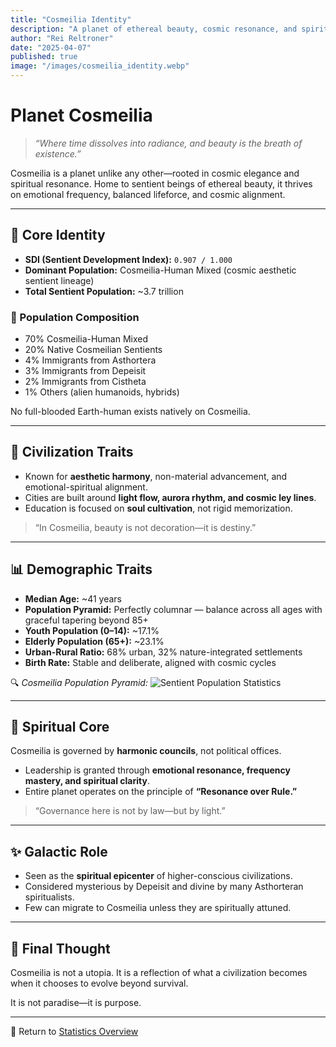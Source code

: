 ```yaml
---
title: "Cosmeilia Identity"
description: "A planet of ethereal beauty, cosmic resonance, and spiritual governance. Cosmeilia thrives beyond material progress, led by light, emotion, and harmonic purpose."
author: "Rei Reltroner"
date: "2025-04-07"
published: true
image: "/images/cosmeilia_identity.webp"
---
```

# Planet Cosmeilia

> *“Where time dissolves into radiance, and beauty is the breath of existence.”*

Cosmeilia is a planet unlike any other—rooted in cosmic elegance and spiritual resonance. Home to sentient beings of ethereal beauty, it thrives on emotional frequency, balanced lifeforce, and cosmic alignment.

---

## 🌠 Core Identity
- **SDI (Sentient Development Index):** `0.907 / 1.000`
- **Dominant Population:** Cosmeilia-Human Mixed (cosmic aesthetic sentient lineage)  
- **Total Sentient Population:** ~3.7 trillion  

### 🧬 Population Composition
- 70% Cosmeilia-Human Mixed  
- 20% Native Cosmeilian Sentients  
- 4% Immigrants from Asthortera  
- 3% Immigrants from Depeisit  
- 2% Immigrants from Cistheta  
- 1% Others (alien humanoids, hybrids)  

No full-blooded Earth-human exists natively on Cosmeilia.

---

## 🎨 Civilization Traits
- Known for **aesthetic harmony**, non-material advancement, and emotional-spiritual alignment.
- Cities are built around **light flow, aurora rhythm, and cosmic ley lines**.
- Education is focused on **soul cultivation**, not rigid memorization.

> “In Cosmeilia, beauty is not decoration—it is destiny.”

---

## 📊 Demographic Traits
- **Median Age:** ~41 years  
- **Population Pyramid:** Perfectly columnar — balance across all ages with graceful tapering beyond 85+  
- **Youth Population (0–14):** ~17.1%  
- **Elderly Population (65+):** ~23.1%  
- **Urban-Rural Ratio:** 68% urban, 32% nature-integrated settlements  
- **Birth Rate:** Stable and deliberate, aligned with cosmic cycles

🔍 *Cosmeilia Population Pyramid:* ![Sentient Population Statistics](/images/cosmeilia-piramid.webp)

---

## 🌌 Spiritual Core
Cosmeilia is governed by **harmonic councils**, not political offices.
- Leadership is granted through **emotional resonance, frequency mastery, and spiritual clarity**.
- Entire planet operates on the principle of **“Resonance over Rule.”**

> “Governance here is not by law—but by light.”

---

## ✨ Galactic Role
- Seen as the **spiritual epicenter** of higher-conscious civilizations.
- Considered mysterious by Depeisit and divine by many Asthorteran spiritualists.
- Few can migrate to Cosmeilia unless they are spiritually attuned.

---

## 💫 Final Thought
Cosmeilia is not a utopia. It is a reflection of what a civilization becomes when it chooses to evolve beyond survival.

It is not paradise—it is purpose.

---

📍 Return to [Statistics Overview](https://www.reltroner.com/statistics)


